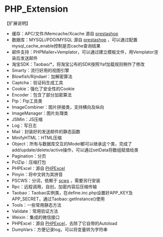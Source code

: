 PHP_Extension
===============

【扩展说明】
- 缓存：APC/文件/Memcache/Xcache 源自 [prestashop](https://github.com/PrestaShop/PrestaShop)
- 数据库：MYSQLi/PDO/MYSQL 源自 [prestashop](https://github.com/PrestaShop/PrestaShop) ，可以通过配置mysql_cache_enable控制是否cache查询结果
- 邮件支持：PHPMailer+Vemplator，可以通过建立模板文件，用Vemplator渲染后发送邮件
- 淘宝SDK：Taobao/*，将淘宝公布的SDK按照Yaf加载规则稍作了修改
- Smarty：流行好用的视图引擎
- Blowfish/Rijndael：加解密算法
- Captcha：验证码生成工具
- Cookie：强化了安全性的Cookie
- Encoder：包含了部分加密算法
- Ftp：Ftp工具类
- ImageCombiner：图片拼接类，支持横向及纵向
- ImageManager：图片处理类
- JSMin：JS压缩
- Log：写日志
- Mail：封装好的发送邮件的静态函数
- MinifyHTML：HTML压缩
- Object：所有与数据库交互的Model都可以继承这个类，完成了add/update/delete/active操作，可以通过setData将数组赋值给类
- Pagination：分页
- PclZip：压缩打包
- PHPExcel：源自 [PHPExcel](http://phpexcel.codeplex.com/)
- Pinyin：将中文转为其拼音
- PSCWS：分词，依赖于 [scws](http://www.xunsearch.com/scws/) ，需要另行安装
- Rpc：远程调用，自创，加密内容后压缩传输
- Taobao：Taobao实例类，在define.inc.php设置好APP_KEY及APP_SECRET，通过Taobao::getInstance()使用
- Tools：一些常用静态方法
- Validate：常用验证方法
- Weixin：集成的微信接口
- PHPExcel：源自 [PHPExcel](http://phpexcel.codeplex.com/)，去除了它自带的Autoload
- DumpVars：方便记录log，可以将变量转为字符串